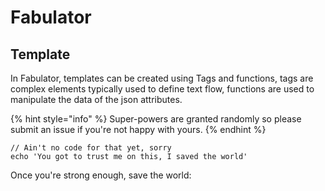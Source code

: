 # Fabulator

## Template

In Fabulator, templates can be created using Tags and functions, tags are complex elements typically used to define text flow, functions are used to manipulate the data of the json attributes.

{% hint style="info" %}
 Super-powers are granted randomly so please submit an issue if you're not happy with yours.
{% endhint %}

```
// Ain't no code for that yet, sorry
echo 'You got to trust me on this, I saved the world'
```

Once you're strong enough, save the world:



